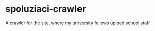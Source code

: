 spoluziaci-crawler
==================

A crawler for the site, where my university fellows upload school staff